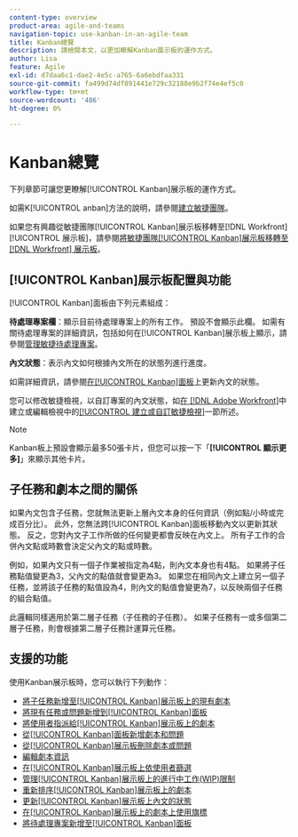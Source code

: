 ```yaml
---
content-type: overview
product-area: agile-and-teams
navigation-topic: use-kanban-in-an-agile-team
title: Kanban總覽
description: 請檢閱本文，以更加瞭解Kanban展示板的運作方式。
author: Lisa
feature: Agile
exl-id: d7daa6c1-dae2-4e5c-a765-6a6ebdfaa331
source-git-commit: fa499d74df891441e729c32188e9b2f74e4ef5c0
workflow-type: tm+mt
source-wordcount: '486'
ht-degree: 0%

---
```


# Kanban總覽

<!-- Audited: 01/2024 -->

下列章節可讓您更瞭解[!UICONTROL Kanban]展示板的運作方式。

如需K[!UICONTROL anban]方法的說明，請參閱[建立敏捷團隊](/help/quicksilver/agile/get-started-with-agile-in-workfront/create-an-agile-team.md)。

如果您有興趣從敏捷團隊[!UICONTROL Kanban]展示板移轉至[!DNL Workfront] [!UICONTROL 展示板]，請參閱[將敏捷團隊[!UICONTROL Kanban]展示板移轉至 [!DNL Workfront] 展示板](/help/quicksilver/agile/use-boards-agile-planning-tools/migrate-kanban-cards-to-boards.md)。

## [!UICONTROL Kanban]展示板配置與功能

[!UICONTROL Kanban]面板由下列元素組成：

**待處理專案欄**：顯示目前待處理專案上的所有工作。 預設不會顯示此欄。 如需有關待處理專案的詳細資訊，包括如何在[!UICONTROL Kanban]展示板上顯示，請參閱[管理敏捷待處理專案](../../agile/work-in-an-agile-environment/manage-the-agile-backlog.md)。

**內文狀態**：表示內文如何根據內文所在的狀態列進行進度。

如需詳細資訊，請參閱[在[!UICONTROL Kanban]面板](../../agile/use-kanban-in-an-agile-team/update-the-status-of-stories.md)上更新內文的狀態。

您可以修改敏捷檢視，以自訂專案的內文狀態，如[在 [!DNL Adobe Workfront]](/help/quicksilver/reports-and-dashboards/reports/reporting-elements/create-edit-views.md)中建立或編輯檢視中的[[!UICONTROL 建立或自訂敏捷檢視]](/help/quicksilver/reports-and-dashboards/reports/reporting-elements/create-edit-views.md#create-or-customize-an-agile-view)一節所述。

>[!NOTE]
>
>Kanban板上預設會顯示最多50張卡片，但您可以按一下「**[!UICONTROL 顯示更多]**」來顯示其他卡片。

## 子任務和劇本之間的關係

如果內文包含子任務，您就無法更新上層內文本身的任何資訊（例如點/小時或完成百分比）。 此外，您無法跨[!UICONTROL Kanban]面板移動內文以更新其狀態。 反之，您對內文子工作所做的任何變更都會反映在內文上。 所有子工作的合併內文點或時數會決定父內文的點或時數。

例如，如果內文只有一個子作業被指定為4點，則內文本身也有4點。 如果將子任務點值變更為3，父內文的點值就會變更為3。 如果您在相同內文上建立另一個子任務，並將該子任務的點值設為4，則內文的點值會變更為7，以反映兩個子任務的組合點值。

此邏輯同樣適用於第二層子任務（子任務的子任務）。 如果子任務有一或多個第二層子任務，則會根據第二層子任務計運算元任務。

## 支援的功能

使用Kanban展示板時，您可以執行下列動作：

* [將子任務新增至[!UICONTROL Kanban]展示板上的現有劇本](../../agile/use-kanban-in-an-agile-team/add-a-subtask-to-an-existing-story.md)
* [將現有任務或問題新增到[!UICONTROL Kanban]面板](../../agile/use-kanban-in-an-agile-team/add-existing-tasks-or-issues-to-the-kanban-board.md)
* [將使用者指派給[!UICONTROL Kanban]展示板上的劇本](../../agile/use-kanban-in-an-agile-team/assign-users-to-a-story.md)
* [從[!UICONTROL Kanban]面板新增劇本和問題](../../agile/use-kanban-in-an-agile-team/add-story-from-kanban-board.md)
* [從[!UICONTROL Kanban]展示板刪除劇本或問題](../../agile/use-kanban-in-an-agile-team/delete-story-from-kanban-board.md)
* [編輯劇本資訊](../../agile/use-kanban-in-an-agile-team/edit-story-information.md)
* [在[!UICONTROL Kanban]展示板上依使用者篩選](../../agile/use-kanban-in-an-agile-team/filter-by-user.md)
* [管理[!UICONTROL Kanban]展示板上的進行中工作(WIP)限制](../../agile/use-kanban-in-an-agile-team/work-in-progress-limit-on-the-kanban-board.md)
* [重新排序[!UICONTROL Kanban]展示板上的劇本](../../agile/use-kanban-in-an-agile-team/reorder-stories-on-the-kanban-board.md)
* [更新[!UICONTROL Kanban]展示板上內文的狀態](../../agile/use-kanban-in-an-agile-team/update-the-status-of-stories.md)
* [在[!UICONTROL Kanban]展示板上的劇本上使用旗標](../../agile/use-kanban-in-an-agile-team/use-flags-on-stories.md)
* [將待處理專案新增至[!UICONTROL Kanban]面板](../../agile/use-kanban-in-an-agile-team/view-the-backlog-on-the-kanban-board.md)

